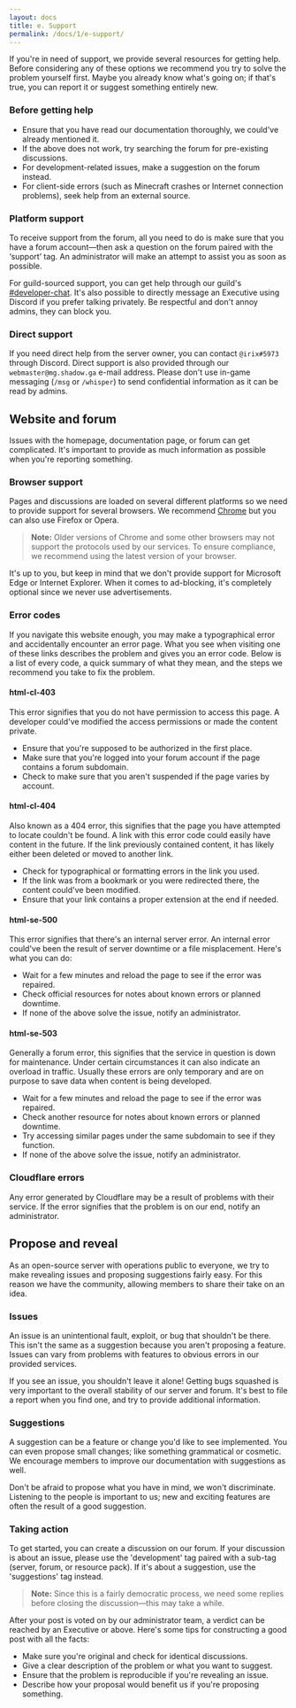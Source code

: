 ```yaml
---
layout: docs
title: e. Support
permalink: /docs/1/e-support/
---
```

If you're in need of support, we provide several resources for getting help.
Before considering any of these options we recommend you try to solve the problem yourself first.
Maybe you already know what's going on; if that's true, you can report it or suggest something entirely new.

### Before getting help
* Ensure that you have read our documentation thoroughly, we could've already mentioned it.
* If the above does not work, try searching the forum for pre-existing discussions.
* For development-related issues, make a suggestion on the forum instead.
* For client-side errors (such as Minecraft crashes or Internet connection problems), seek help from an external source.

### Platform support
To receive support from the forum, all you need to do is make sure that you have a forum account—then ask a question on the forum paired with the ‘support’ tag.
An administrator will make an attempt to assist you as soon as possible.

For guild-sourced support, you can get help through our guild's [#developer-chat](https://discord.gg/3fFF2V2).
It's also possible to directly message an Executive using Discord if you prefer talking privately.
Be respectful and don't annoy admins, they can block you.

### Direct support
If you need direct help from the server owner, you can contact `@irix#5973` through Discord.
Direct support is also provided through our `webmaster@mg.shadow.ga` e-mail address.
Please don't use in-game messaging (`/msg` or `/whisper`) to send confidential information as it can be read by admins.

## Website and forum
Issues with the homepage, documentation page, or forum can get complicated.
It's important to provide as much information as possible when you're reporting something.

### Browser support
Pages and discussions are loaded on several different platforms so we need to provide support for several browsers.
We recommend [Chrome](https://www.google.com/chrome/browser) but you can also use Firefox or Opera.
> **Note:** Older versions of Chrome and some other browsers may not support the protocols used by our services. To ensure compliance, we recommend using the latest version of your browser.

It's up to you, but keep in mind that we don't provide support for Microsoft Edge or Internet Explorer.
When it comes to ad-blocking, it's completely optional since we never use advertisements.

### Error codes
If you navigate this website enough, you may make a typographical error and accidentally encounter an error page.
What you see when visiting one of these links describes the problem and gives you an error code.
Below is a list of every code, a quick summary of what they mean, and the steps we recommend you take to fix the problem.

#### html-cl-403
This error signifies that you do not have permission to access this page.
A developer could've modified the access permissions or made the content private.
* Ensure that you're supposed to be authorized in the first place.
* Make sure that you're logged into your forum account if the page contains a forum subdomain.
* Check to make sure that you aren't suspended if the page varies by account.

#### html-cl-404
Also known as a 404 error, this signifies that the page you have attempted to locate couldn't be found.
A link with this error code could easily have content in the future.
If the link previously contained content, it has likely either been deleted or moved to another link.

* Check for typographical or formatting errors in the link you used.
* If the link was from a bookmark or you were redirected there, the content could've been modified.
* Ensure that your link contains a proper extension at the end if needed.

#### html-se-500
This error signifies that there's an internal server error.
An internal error could've been the result of server downtime or a file misplacement.
Here's what you can do:

* Wait for a few minutes and reload the page to see if the error was repaired.
* Check official resources for notes about known errors or planned downtime.
* If none of the above solve the issue, notify an administrator.

#### html-se-503
Generally a forum error, this signifies that the service in question is down for maintenance.
Under certain circumstances it can also indicate an overload in traffic.
Usually these errors are only temporary and are on purpose to save data when content is being developed.

* Wait for a few minutes and reload the page to see if the error was repaired.
* Check another resource for notes about known errors or planned downtime.
* Try accessing similar pages under the same subdomain to see if they function.
* If none of the above solve the issue, notify an administrator.

### Cloudflare errors
Any error generated by Cloudflare may be a result of problems with their service.
If the error signifies that the problem is on our end, notify an administrator.

## Propose and reveal
As an open-source server with operations public to everyone, we try to make revealing issues and proposing suggestions fairly easy.
For this reason we have the community, allowing members to share their take on an idea.

### Issues
An issue is an unintentional fault, exploit, or bug that shouldn't be there.
This isn't the same as a suggestion because you aren't proposing a feature.
Issues can vary from problems with features to obvious errors in our provided services.

If you see an issue, you shouldn't leave it alone!
Getting bugs squashed is very important to the overall stability of our server and forum.
It's best to file a report when you find one, and try to provide additional information.

### Suggestions
A suggestion can be a feature or change you'd like to see implemented.
You can even propose small changes; like something grammatical or cosmetic.
We encourage members to improve our documentation with suggestions as well.

Don't be afraid to propose what you have in mind, we won't discriminate.
Listening to the people is important to us; new and exciting features are often the result of a good suggestion.

### Taking action
To get started, you can create a discussion on our forum.
If your discussion is about an issue, please use the 'development' tag paired with a sub-tag (server, forum, or resource pack).
If it's about a suggestion, use the 'suggestions' tag instead.

> **Note:** Since this is a fairly democratic process, we need some replies before closing the discussion—this may take a while.

After your post is voted on by our administrator team, a verdict can be reached by an Executive or above.
Here's some tips for constructing a good post with all the facts:

* Make sure you're original and check for identical discussions.
* Give a clear description of the problem or what you want to suggest.
* Ensure that the problem is reproducible if you're revealing an issue.
* Describe how your proposal would benefit us if you're proposing something.
